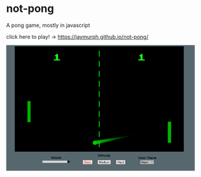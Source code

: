 # not-pong
A pong game, mostly in javascript

click here to play! -> https://jaymurph.github.io/not-pong/

<img src="/images/screenshot.png" alt="Pong Game" title="Pong Game" width="600"/>